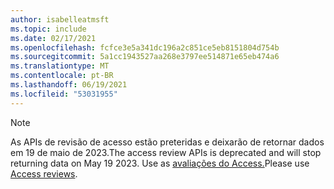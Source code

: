```yaml
---
author: isabelleatmsft
ms.topic: include
ms.date: 02/17/2021
ms.openlocfilehash: fcfce3e5a341dc196a2c851ce5eb8151804d754b
ms.sourcegitcommit: 5a1cc1943527aa268e3797ee514871e65eb474a6
ms.translationtype: MT
ms.contentlocale: pt-BR
ms.lasthandoff: 06/19/2021
ms.locfileid: "53031955"
---
```

<!-- markdownlint-disable MD041-->

>[!NOTE]
><span data-ttu-id="5bb0a-101">As APIs de revisão de acesso estão preteridas e deixarão de retornar dados em 19 de maio de 2023.</span><span class="sxs-lookup"><span data-stu-id="5bb0a-101">The access review APIs is deprecated and will stop returning data on May 19 2023.</span></span> <span data-ttu-id="5bb0a-102">Use as [avaliações do Access.](/graph/api/resources/accessreviewsv2-root?view=graph-rest-beta&preserve-view=true)</span><span class="sxs-lookup"><span data-stu-id="5bb0a-102">Please use [Access reviews](/graph/api/resources/accessreviewsv2-root?view=graph-rest-beta&preserve-view=true).</span></span>

